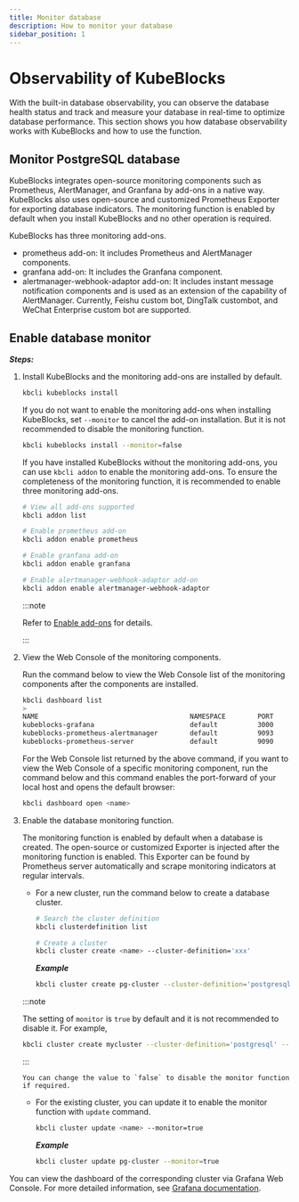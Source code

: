 ```yaml
---
title: Monitor database
description: How to monitor your database
sidebar_position: 1
---
```


# Observability of KubeBlocks 
With the built-in database observability, you can observe the database health status and track and measure your database in real-time to optimize database performance. This section shows you how database observability works with KubeBlocks and how to use the function.

## Monitor PostgreSQL database

KubeBlocks integrates open-source monitoring components such as Prometheus, AlertManager, and Granfana by add-ons in a native way. KubeBlocks also uses open-source and customized Prometheus Exporter for exporting database indicators. The monitoring function is enabled by default when you install KubeBlocks and no other operation is required.

KubeBlocks has three monitoring add-ons.

* prometheus add-on: It includes Prometheus and AlertManager components.
* granfana add-on: It includes the Granfana component.
* alertmanager-webhook-adaptor add-on: It includes instant message notification components and is used as an extension of the capability of AlertManager. Currently, Feishu custom bot, DingTalk custombot, and WeChat Enterprise custom bot are supported.

## Enable database monitor

***Steps:***

1. Install KubeBlocks and the monitoring add-ons are installed by default.
    
    ```bash
    kbcli kubeblocks install
    ```

    If you do not want to enable the monitoring add-ons when installing KubeBlocks, set `--monitor` to cancel the add-on installation. But it is not recommended to disable the monitoring function.

    ```bash
    kbcli kubeblocks install --monitor=false
    ```
    
    If you have installed KubeBlocks without the monitoring add-ons, you can use `kbcli addon` to enable the monitoring add-ons. To ensure the completeness of the monitoring function, it is recommended to enable three monitoring add-ons. 

    ```bash
    # View all add-ons supported
    kbcli addon list

    # Enable prometheus add-on
    kbcli addon enable prometheus

    # Enable granfana add-on
    kbcli addon enable granfana

    # Enable alertmanager-webhook-adaptor add-on
    kbcli addon enable alertmanager-webhook-adaptor
    ```

    :::note

    Refer to [Enable add-ons](./../../installation/enable-add-ons.md) for details.

    :::

2. View the Web Console of the monitoring components.
   
    Run the command below to view the Web Console list of the monitoring components after the components are installed.
    ```bash
    kbcli dashboard list
    >
    NAME                                      NAMESPACE        PORT        CREATED-TIME
    kubeblocks-grafana                        default          3000        Jan 13,2023 10:53 UTC+0800
    kubeblocks-prometheus-alertmanager        default          9093        Jan 13,2023 10:53 UTC+0800
    kubeblocks-prometheus-server              default          9090        Jan 13,2023 10:53 UTC+0800
    ```
    For the Web Console list returned by the above command, if you want to view the Web Console of a specific monitoring component, run the command below and this command enables the port-forward of your local host and opens the default browser:
    ```bash
    kbcli dashboard open <name>
    ```
3. Enable the database monitoring function.
   
    The monitoring function is enabled by default when a database is created. The open-source or customized Exporter is injected after the monitoring function is enabled. This Exporter can be found by Prometheus server automatically and scrape monitoring indicators at regular intervals. 
   - For a new cluster, run the command below to create a database cluster.
        ```bash
       # Search the cluster definition
       kbcli clusterdefinition list 

       # Create a cluster
       kbcli cluster create <name> --cluster-definition='xxx'
       ```

        ***Example***

        ```bash
        kbcli cluster create pg-cluster --cluster-definition='postgresql'
        ```

    :::note

    The setting of `monitor` is `true` by default and it is not recommended to disable it. For example,
    ```bash
    kbcli cluster create mycluster --cluster-definition='postgresql' --monitor=false
    ```

    :::

       You can change the value to `false` to disable the monitor function if required.
   - For the existing cluster, you can update it to enable the monitor function with `update` command.

       ```bash
       kbcli cluster update <name> --monitor=true
       ```

       ***Example***

       ```bash
       kbcli cluster update pg-cluster --monitor=true
       ```

You can view the dashboard of the corresponding cluster via Grafana Web Console. For more detailed information, see [Grafana documentation](https://grafana.com/docs/grafana/latest/dashboards/).
